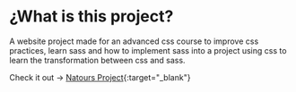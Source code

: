 # ¿What is this project?

A website project made for an advanced css course to improve css practices, learn sass and how to implement sass into a project using css to learn the transformation between css and sass. 

Check it out &#8594; [Natours Project](https://websiteproject-natours.netlify.app/){:target="_blank"}
